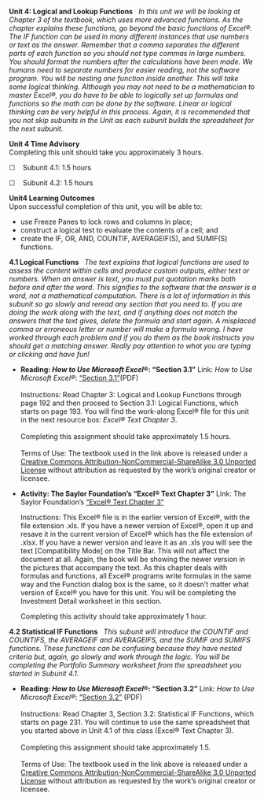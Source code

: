 **Unit 4: Logical and Lookup Functions** <span id="4"></span> 
*In this unit we will be looking at Chapter 3 of the textbook, which
uses more advanced functions. As the chapter explains these functions,
go beyond the basic functions of Excel®. The IF function can be used in
many different instances that use numbers or text as the answer.
Remember that a comma separates the different parts of each function so
you should not type commas in large numbers. You should format the
numbers after the calculations have been made. We humans need to
separate numbers for easier reading, not the software program. You will
be nesting one function inside another. This will take some logical
thinking. Although you may not need to be a mathematician to master
Excel®, you do have to be able to logically set up formulas and
functions so the math can be done by the software. Linear or logical
thinking can be very helpful in this process. Again, it is recommended
that you not skip subunits in the Unit as each subunit builds the
spreadsheet for the next subunit.*

**Unit 4 Time Advisory**  
Completing this unit should take you approximately 3 hours.  
  
 ☐    Subunit 4.1: 1.5 hours  
  
 ☐    Subunit 4.2: 1.5 hours

**Unit4 Learning Outcomes**  
Upon successful completion of this unit, you will be able to:
-   use Freeze Panes to lock rows and columns in place;
-   construct a logical test to evaluate the contents of a cell; and
-   create the IF, OR, AND, COUNTIF, AVERAGEIF(S), and SUMIF(S)
    functions.

**4.1 Logical Functions** <span id="4.1"></span> 
*The text explains that logical functions are used to assess the content
within cells and produce custom outputs, either text or numbers. When an
answer is text, you must put quotation marks both before and after the
word. This signifies to the software that the answer is a word, not a
mathematical computation. There is a lot of information in this subunit
so go slowly and reread any section that you need to. If you are doing
the work along with the text, and if anything does not match the answers
that the text gives, delete the formula and start again. A misplaced
comma or erroneous letter or number will make a formula wrong. I have
worked through each problem and if you do them as the book instructs you
should get a matching answer. Really pay attention to what you are
typing or clicking and have fun!*

-   **Reading: *How to Use Microsoft Excel*®: “Section 3.1”**
    Link: *How to Use Microsoft Excel®*:
    [“](http://www.saylor.org/site/textbooks/How%20to%20Use%20Microsoft%20Excel.pdf)[Section
    3.1](http://www.saylor.org/site/textbooks/How%20to%20Use%20Microsoft%20Excel.pdf)[”](http://www.saylor.org/site/textbooks/How%20to%20Use%20Microsoft%20Excel.pdf)(PDF)  
        
     Instructions: Read Chapter 3: Logical and Lookup Functions through
    page 192 and then proceed to Section 3.1: Logical Functions, which
    starts on page 193. You will find the work-along Excel® file for
    this unit in the next resource box: *Excel® Text Chapter 3*.  
        
     Completing this assignment should take approximately 1.5 hours.  
        
     Terms of Use: The textbook used in the link above is released under
    a [Creative Commons Attribution-NonCommercial-ShareAlike 3.0
    Unported
    License](http://creativecommons.org/licenses/by-nc-sa/3.0/) without
    attribution as requested by the work’s original creator or licensee.

-   **Activity: The Saylor Foundation’s “Excel® Text Chapter 3”**
    Link: The Saylor Foundation’s [“Excel® Text Chapter
    3”](http://www.saylor.org/site/wp-content/uploads/2013/10/Excel-Text-Chapter-3.xls)  
      
     Instructions: This Excel® file is in the earlier version of Excel®,
    with the file extension .xls. If you have a newer version of Excel®,
    open it up and resave it in the current version of Excel® which has
    the file extension of .xlsx. If you have a newer version and leave
    it as an .xls you will see the text [Compatibility Mode] on the
    Title Bar. This will not affect the document at all. Again, the book
    will be showing the newer version in the pictures that accompany the
    text. As this chapter deals with formulas and functions, all Excel®
    programs write formulas in the same way and the Function dialog box
    is the same, so it doesn’t matter what version of Excel® you have
    for this unit. You will be completing the Investment Detail
    worksheet in this section.   
      
     Completing this activity should take approximately 1 hour.

**4.2 Statistical IF Functions** <span id="4.2"></span> 
*This subunit will introduce the COUNTIF and COUNTIFS, the AVERAGEIF and
AVERAGEIFS, and the SUMIF and SUMIFS functions. These functions can be
confusing because they have nested criteria but, again, go slowly and
work through the logic. You will be completing the Portfolio Summary
worksheet from the spreadsheet you started in Subunit 4.1.*

-   **Reading: *How to Use Microsoft Excel*®: “Section 3.2”**
    Link: *How to Use Microsoft Excel®*:
    [“](http://www.saylor.org/site/textbooks/How%20to%20Use%20Microsoft%20Excel.pdf)[Section
    3.2](http://www.saylor.org/site/textbooks/How%20to%20Use%20Microsoft%20Excel.pdf)[”](http://www.saylor.org/site/textbooks/How%20to%20Use%20Microsoft%20Excel.pdf)
    (PDF)  
        
     Instructions: Read Chapter 3, Section 3.2: Statistical IF
    Functions, which starts on page 231. You will continue to use the
    same spreadsheet that you started above in Unit 4.1 of this class
    (Excel® Text Chapter 3).  
        
     Completing this assignment should take approximately 1.5.  
        
     Terms of Use: The textbook used in the link above is released under
    a [Creative Commons Attribution-NonCommercial-ShareAlike 3.0
    Unported
    License](http://creativecommons.org/licenses/by-nc-sa/3.0/) without
    attribution as requested by the work’s original creator or licensee.



